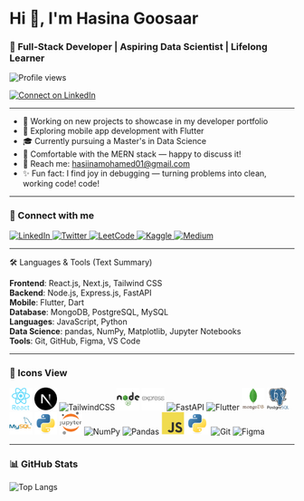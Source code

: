 <h1 align="left">Hi 👋, I'm Hasina Goosaar</h1>
<h3 align="left">🚀 Full-Stack Developer | Aspiring Data Scientist | Lifelong Learner</h3>


<p align="left">
  <img src="https://komarev.com/ghpvc/?username=hasina-mohamed&label=Profile%20views&color=0e75b6&style=flat" alt="Profile views" />
</p>

<p align="left">
  <a href="https://www.linkedin.com/in/hasina-goosaar-357756268/" target="_blank">
    <img src="https://img.shields.io/badge/LinkedIn-Connect-blue?logo=linkedin&style=for-the-badge" alt="Connect on LinkedIn" />
  </a>
</p>

---

- 💼 Working on new projects to showcase in my developer portfolio  
- 📱 Exploring mobile app development with Flutter  
- 🎓 Currently pursuing a Master's in Data Science  
- 🧠 Comfortable with the MERN stack — happy to discuss it!  
- 📧 Reach me: hasiinamohamed01@gmail.com  
- ✨ Fun fact: I find joy in debugging — turning problems into clean, working code!
code!

---

<h3>🤝 Connect with me</h3>
<p>
  <a href="https://www.linkedin.com/in/hasina-goosaar-357756268/" target="_blank">
    <img src="https://img.shields.io/badge/LinkedIn-Connect-blue?logo=linkedin&style=for-the-badge" alt="LinkedIn" />
  </a>
  <a href="https://twitter.com/hasinaa_ahmed" target="_blank">
    <img src="https://img.shields.io/badge/Twitter-Follow-blue?logo=twitter&style=for-the-badge" alt="Twitter" />
  </a>
  <a href="https://leetcode.com/u/Hasina_Goosaar/" target="_blank">
    <img src="https://img.shields.io/badge/LeetCode-Profile-orange?logo=leetcode&style=for-the-badge" alt="LeetCode" />
  </a>
  <a href="https://www.kaggle.com/hasinagoosaar" target="_blank">
    <img src="https://img.shields.io/badge/Kaggle-Explore-blue?logo=kaggle&style=for-the-badge" alt="Kaggle" />
  </a>
  <a href="https://medium.com/@hasiinamohamed01" target="_blank">
    <img src="https://img.shields.io/badge/Medium-Articles-black?logo=medium&style=for-the-badge" alt="Medium" />
  </a>
</p>


---

🛠 Languages & Tools (Text Summary)

**Frontend**: React.js, Next.js, Tailwind CSS  
**Backend**: Node.js, Express.js, FastAPI  
**Mobile**: Flutter, Dart  
**Database**: MongoDB, PostgreSQL, MySQL  
**Languages**: JavaScript, Python  
**Data Science**: pandas, NumPy, Matplotlib, Jupyter Notebooks  
**Tools**: Git, GitHub, Figma, VS Code


---

### 🧩 Icons View

<p align="left">
  <!-- Frontend -->
  <img src="https://raw.githubusercontent.com/devicons/devicon/master/icons/react/react-original-wordmark.svg" alt="React" width="40" height="40"/>
  <img src="https://raw.githubusercontent.com/devicons/devicon/master/icons/nextjs/nextjs-original.svg" alt="Next.js" width="40" height="40"/>
  <img src="https://www.vectorlogo.zone/logos/tailwindcss/tailwindcss-icon.svg" alt="TailwindCSS" width="40" height="40"/>
  
  <!-- Backend -->
  <img src="https://raw.githubusercontent.com/devicons/devicon/master/icons/nodejs/nodejs-original-wordmark.svg" alt="Node.js" width="40" height="40"/>
  <img src="https://raw.githubusercontent.com/devicons/devicon/master/icons/express/express-original-wordmark.svg" alt="Express" width="40" height="40"/>
  <img src="https://cdn.worldvectorlogo.com/logos/fastapi.svg" alt="FastAPI" width="40" height="40"/>

  <!-- Mobile -->
  <img src="https://www.vectorlogo.zone/logos/flutterio/flutterio-icon.svg" alt="Flutter" width="40" height="40"/>

  <!-- Databases -->
  <img src="https://raw.githubusercontent.com/devicons/devicon/master/icons/mongodb/mongodb-original-wordmark.svg" alt="MongoDB" width="40" height="40"/>
  <img src="https://raw.githubusercontent.com/devicons/devicon/master/icons/postgresql/postgresql-original-wordmark.svg" alt="PostgreSQL" width="40" height="40"/>
  <img src="https://raw.githubusercontent.com/devicons/devicon/master/icons/mysql/mysql-original-wordmark.svg" alt="MySQL" width="40" height="40"/>
  
<!-- Data Science Tools -->
<img src="https://raw.githubusercontent.com/devicons/devicon/master/icons/python/python-original.svg" alt="Python" width="40" height="40"/>
<img src="https://raw.githubusercontent.com/devicons/devicon/master/icons/jupyter/jupyter-original-wordmark.svg" alt="Jupyter" width="40" height="40"/>
<img src="https://cdn.jsdelivr.net/gh/devicons/devicon/icons/numpy/numpy-original.svg" alt="NumPy" width="40" height="40"/>
<img src="https://cdn.jsdelivr.net/gh/devicons/devicon/icons/pandas/pandas-original.svg" alt="Pandas" width="40" height="40"/>

  <!-- Languages & Tools -->
  <img src="https://raw.githubusercontent.com/devicons/devicon/master/icons/javascript/javascript-original.svg" alt="JavaScript" width="40" height="40"/>
  <img src="https://raw.githubusercontent.com/devicons/devicon/master/icons/python/python-original.svg" alt="Python" width="40" height="40"/>
  <img src="https://www.vectorlogo.zone/logos/git-scm/git-scm-icon.svg" alt="Git" width="40" height="40"/>
  <img src="https://www.vectorlogo.zone/logos/figma/figma-icon.svg" alt="Figma" width="40" height="40"/>
</p>

---

### 📊 GitHub Stats

![Top Langs](https://github-readme-stats.vercel.app/api/top-langs/?username=hasina-mohamed&layout=compact&theme=default)
